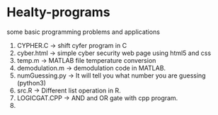 # Healty-programs
some basic programming problems and applications
1. CYPHER.C -> shift cyfer program in C
2. cyber.html -> simple cyber security web page using html5 and css
3. temp.m -> MATLAB file temperature conversion
4. demodulation.m -> demodulation code in MATLAB.
5. numGuessing.py -> It will tell you what number you are guessing (python3)
6. src.R -> Different list operation in R.
7. LOGICGAT.CPP -> AND and OR gate with cpp program.
8. 
